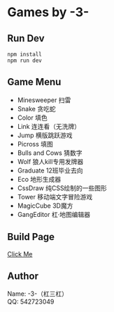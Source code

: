 # Games by -3-
## Run Dev
```
npm install
npm run dev
```
## Game Menu
* Minesweeper 扫雷
* Snake 贪吃蛇
* Color 填色
* Link 连连看（无洗牌）
* Jump 横版跳跃游戏
* Picross 填图
* Bulls and Cows 猜数字
* Wolf 狼人kill专用发牌器
* Graduate 12班毕业去向
* Eco 地形生成器
* CssDraw 纯CSS绘制的一些图形
* Tower 移动端文字冒险游戏
* MagicCube 3D魔方
* GangEditor 杠·地图编辑器
## Build Page
[Click Me](https://lucky131.github.io/GamesPage/)
## Author
Name: -3-（杠三杠）  
QQ: 542723049
